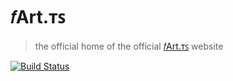 # 𝑓Art.ᴛꜱ

> the official home of the official [𝑓Art.ᴛꜱ](https://github.com/fartts/fartts) website

[![Build Status](https://travis-ci.org/fartts/fartts.svg?branch=master)](https://travis-ci.org/fartts/fartts)
